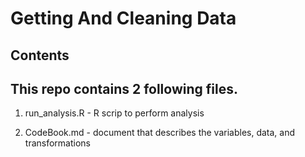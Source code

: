 Getting And Cleaning Data
=========================

Contents
--------

This repo contains 2 following files.
-------------------------------------

1.  run\_analysis.R - R scrip to perform analysis

2.  CodeBook.md - document that describes the variables, data, and
    transformations
